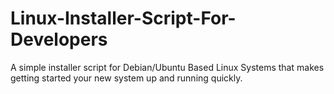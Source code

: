 # Linux-Installer-Script-For-Developers
A simple installer script for Debian/Ubuntu Based Linux Systems that makes getting started your new system up and running quickly.
